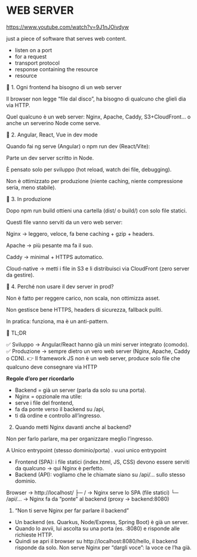 # **WEB SERVER**

https://www.youtube.com/watch?v=9J1nJOivdyw

just a piece of software that serves web content.

- listen on a port
- for a request
- transport protocol
- response containing the resource
- resource


🔹 1. Ogni frontend ha bisogno di un web server

Il browser non legge “file dal disco”, ha bisogno di qualcuno che glieli dia via HTTP.

Quel qualcuno è un web server: Nginx, Apache, Caddy, S3+CloudFront… o anche un serverino Node come serve.

🔹 2. Angular, React, Vue in dev mode

Quando fai ng serve (Angular) o npm run dev (React/Vite):

Parte un dev server scritto in Node.

È pensato solo per sviluppo (hot reload, watch dei file, debugging).

Non è ottimizzato per produzione (niente caching, niente compressione seria, meno stabile).

🔹 3. In produzione

Dopo npm run build ottieni una cartella (dist/ o build/) con solo file statici.

Questi file vanno serviti da un vero web server:

Nginx → leggero, veloce, fa bene caching + gzip + headers.

Apache → più pesante ma fa il suo.

Caddy → minimal + HTTPS automatico.

Cloud-native → metti i file in S3 e li distribuisci via CloudFront (zero server da gestire).

🔹 4. Perché non usare il dev server in prod?

Non è fatto per reggere carico, non scala, non ottimizza asset.

Non gestisce bene HTTPS, headers di sicurezza, fallback puliti.

In pratica: funziona, ma è un anti-pattern.



🔹 TL;DR

✅ Sviluppo → Angular/React hanno già un mini server integrato (comodo).
✅ Produzione → sempre dietro un vero web server (Nginx, Apache, Caddy o CDN).
👉 Il framework JS non è un web server, produce solo file che qualcuno deve consegnare via HTTP

**Regole d’oro per ricordarlo**

- Backend = già un server (parla da solo su una porta).
- Nginx = opzionale ma utile:
- serve i file del frontend,
- fa da ponte verso il backend su /api,
- ti dà ordine e controllo all’ingresso.

2) Quando metti Nginx davanti anche al backend?

Non per farlo parlare, ma per organizzare meglio l’ingresso.

A Unico entrypoint (stesso dominio/porta)
. vuoi unico entrypoint

- Frontend (SPA): i file statici (index.html, JS, CSS) devono essere serviti da qualcuno → qui Nginx è perfetto.
- Backend (API): vogliamo che le chiamate siano su /api/... sullo stesso dominio.

Browser → http://localhost/
           ├─ /           → Nginx serve lo SPA (file statici)
           └─ /api/...    → Nginx fa da “ponte” al backend (proxy → backend:8080)

1) “Non ti serve Nginx per far parlare il backend”
- Un backend (es. Quarkus, Node/Express, Spring Boot) è già un server.
- Quando lo avvii, lui ascolta su una porta (es. :8080) e risponde alle richieste HTTP.
- Quindi se apri il browser su http://localhost:8080/hello, il backend risponde da solo.
Non serve Nginx per “dargli voce”: la voce ce l’ha già.




